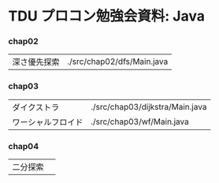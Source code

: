 TDU プロコン勉強会資料: Java
===

### chap02

|||
|--------------|----------------------------|
| 深さ優先探索 | ./src/chap02/dfs/Main.java |

### chap03

|||
|--------------------|---------------------------------|
| ダイクストラ       | ./src/chap03/dijkstra/Main.java |
| ワーシャルフロイド | ./src/chap03/wf/Main.java       |

### chap04

|||
|--------------------|---------------------------------|
| 二分探索       |  |
